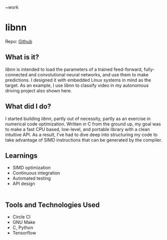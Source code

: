 ~work
# libnn

Repo: [Github](https://www.github.com/mrpossoms/libnn)

## What is it?
_libnn_ is intended to load the parameters of a trained feed-forward, fully-connected and convolutional neural networks, and use them to make predictions. I designed it with embedded Linux systems in mind as the target. As an example, I use _libnn_ to classify video in my autonomous driving project also shown here.

## What did I do?
I started building _libnn_, partly out of necessity, partly as an exercise in numerical code optimization. Written in C from the ground up, my goal was to make a fast CPU based, low-level, and portable library with a clean intuitive API. As a result, I've had to dive deep into structuring my code to take advantage of SIMD instructions that can be generated by the compiler.

## Learnings
* SIMD optimization
* Continuous integration
* Automated testing
* API design
<br/><br/>

## Tools and Technologies Used
* Circle CI
* GNU Make
* C, Python
* Tensorflow

